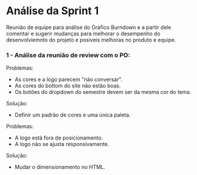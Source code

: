 # Análise da Sprint 1

Reunião de equipe para análise do Gráfico Burndown e a partir dele comentar e sugerir mudanças para melhorar o desempenho do desenvolviemnto do projeto
e posiveis melhoras no produto e equipe.

### 1 - Análise da reunião de review com o PO:

Problemas:	
* As cores e a logo parecem "não conversar".
* As cores do bottom do site não estão boas.
* Os botões do dropdown do semestre devem ser da mesma cor do tema.

Solução: 
* Definir um padrão de cores e uma única paleta.

Problemas:  
* A logo está fora de posicionamento.
* A logo não se ajusta responsivamente.

Solução: 
* Mudar o dimensionamento no HTML.
